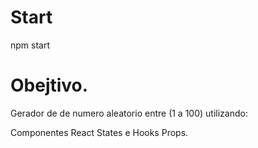 # Start
npm start

# Obejtivo.
Gerador de de numero aleatorio entre (1 a 100) utilizando:

Componentes React
States e Hooks
Props.
